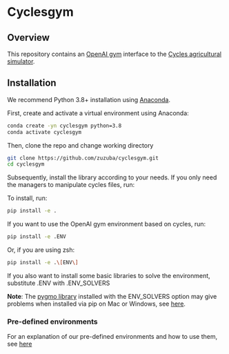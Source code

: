 # Cyclesgym

## Overview

This repository contains an [OpenAI gym](https://gym.openai.com/) interface to the [Cycles 
agricultural simulator](https://plantscience.psu.edu/research/labs/kemanian/models-and-tools/cycles).

## Installation

We recommend Python 3.8+ installation using [Anaconda](https://www.anaconda.com/products/individual#downloads).

First, create and activate a virtual environment using Anaconda:

```bash
conda create -yn cyclesgym python=3.8
conda activate cyclesgym
```

Then, clone the repo and change working directory

```bash
git clone https://github.com/zuzuba/cyclesgym.git
cd cyclesgym
```

Subsequently, install the library according to your needs.
If you only need the managers to manipulate cycles files, run:

To install, run:

```bash
pip install -e .
```

If you want to use the OpenAI gym environment based on cycles, run:
```bash
pip install -e .ENV
```

Or, if you are using zsh:
```bash
pip install -e .\[ENV\]
```

If you also want to install some basic libraries to solve the environment, substitute .ENV with .ENV_SOLVERS

**Note**: The [pygmo library](https://esa.github.io/pygmo2/) installed with the ENV_SOLVERS option may give problems 
when installed via pip on Mac or Windows, see [here](https://esa.github.io/pygmo2/install.html). 

### Pre-defined environments
For an explanation of our pre-defined environments and how to use them, see  [here](predefined_envs.md)